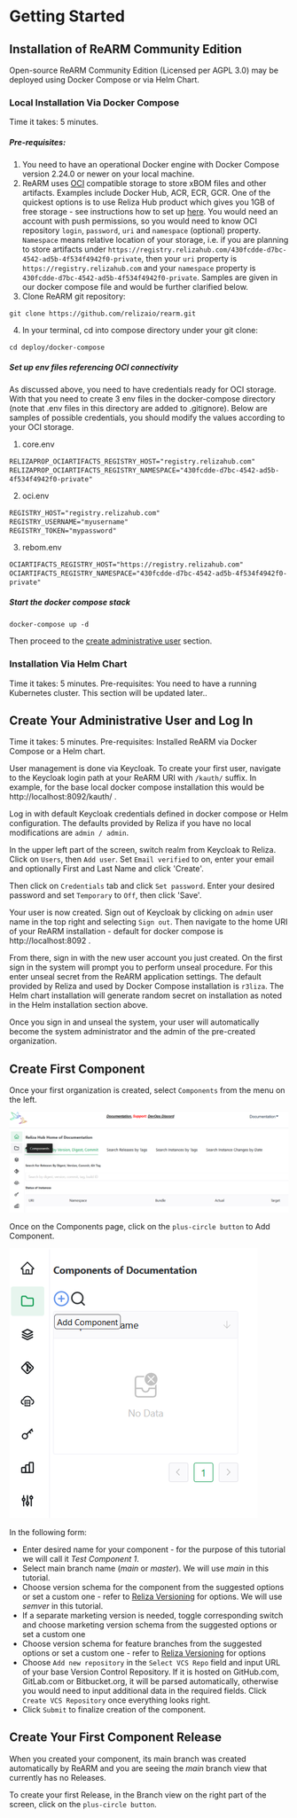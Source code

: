 # Getting Started

## Installation of ReARM Community Edition
Open-source ReARM Community Edition (Licensed per AGPL 3.0) may be deployed using Docker Compose or via Helm Chart.

### Local Installation Via Docker Compose
Time it takes: 5 minutes.

##### Pre-requisites:
1. You need to have an operational Docker engine with Docker Compose version 2.24.0 or newer on your local machine.
2. ReARM uses [OCI](https://opencontainers.org/) compatible storage to store xBOM files and other artifacts. Examples include Docker Hub, ACR, ECR, GCR. One of the quickest options is to use Reliza Hub product which gives you 1GB of free storage - see instructions how to set up [here](https://docs.relizahub.com/registry/). You would need an account with push permissions, so you would need to know OCI repository `login`, `password`, `uri` and `namespace` (optional) property. `Namespace` means relative location of your storage, i.e. if you are planning to store artifacts under `https://registry.relizahub.com/430fcdde-d7bc-4542-ad5b-4f534f4942f0-private`, then your `uri` property is `https://registry.relizahub.com` and your `namespace` property is `430fcdde-d7bc-4542-ad5b-4f534f4942f0-private`. Samples are given in our docker compose file and would be further clarified below.
3. Clone ReARM git repository:
```
git clone https://github.com/relizaio/rearm.git
```
4. In your terminal, cd into compose directory under your git clone:
```
cd deploy/docker-compose
```

##### Set up env files referencing OCI connectivity
As discussed above, you need to have credentials ready for OCI storage. With that you need to create 3 env files in the docker-compose directory (note that .env files in this directory are added to .gitignore). Below are samples of possible credentials, you should modify the values according to your OCI storage.

1. core.env
```
RELIZAPROP_OCIARTIFACTS_REGISTRY_HOST="registry.relizahub.com"
RELIZAPROP_OCIARTIFACTS_REGISTRY_NAMESPACE="430fcdde-d7bc-4542-ad5b-4f534f4942f0-private"
```

2. oci.env
```
REGISTRY_HOST="registry.relizahub.com"
REGISTRY_USERNAME="myusername"
REGISTRY_TOKEN="mypassword"
```

3. rebom.env
```
OCIARTIFACTS_REGISTRY_HOST="https://registry.relizahub.com"
OCIARTIFACTS_REGISTRY_NAMESPACE="430fcdde-d7bc-4542-ad5b-4f534f4942f0-private"
```

##### Start the docker compose stack
```
docker-compose up -d
```

Then proceed to the [create administrative user](/get-started/#create-your-administrative-user-and-log-in) section.

### Installation Via Helm Chart
Time it takes: 5 minutes.
Pre-requisites: You need to have a running Kubernetes cluster.
This section will be updated later..

## Create Your Administrative User and Log In
Time it takes: 5 minutes.
Pre-requisites: Installed ReARM via Docker Compose or a Helm chart.

User management is done via Keycloak. To create your first user, navigate to the Keycloak login path at your ReARM URI with `/kauth/` suffix. In example, for the base local docker compose installation this would be http://localhost:8092/kauth/ .

Log in with default Keycloak credentials defined in docker compose or Helm configuration. The defaults provided by Reliza if you have no local modifications are `admin / admin`.

In the upper left part of the screen, switch realm from Keycloak to Reliza. Click on `Users`, then `Add user`. Set `Email verified` to on, enter your email and optionally First and Last Name and click 'Create'.

Then click on `Credentials` tab and click `Set password`. Enter your desired password and set `Temporary` to `Off`, then click 'Save'.

Your user is now created. Sign out of Keycloak by clicking on `admin` user name in the top right and selecting `Sign out`. Then navigate to the home URI of your ReARM installation - default for docker compose is http://localhost:8092 .

From there, sign in with the new user account you just created. On the first sign in the system will prompt you to perform unseal procedure. For this enter unseal secret from the ReARM application settings. The default provided by Reliza and used by Docker Compose installation is `r3liza`. The Helm chart installation will generate random secret on installation as noted in the Helm installation section above.

Once you sign in and unseal the system, your user will automatically become the system administrator and the admin of the pre-created organization.

## Create First Component
Once your first organization is created, select `Components` from the menu on the left.

![Components Menu](./create-component-menu.png)

Once on the Components page, click on the `plus-circle button` to Add Component.

![Add Component Icon](./create-component-plus-circle.png)

In the following form:
- Enter desired name for your component - for the purpose of this tutorial we will call it *Test Component 1*.
- Select main branch name (*main* or *master*). We will use *main* in this tutorial.
- Choose version schema for the component from the suggested options or set a custom one - refer to [Reliza Versioning](https://github.com/relizaio/versioning) for options. We will use *semver* in this tutorial.
- If a separate marketing version is needed, toggle corresponding switch and choose marketing version schema from the suggested options or set a custom one
- Choose version schema for feature branches from the suggested options or set a custom one - refer to [Reliza Versioning](https://github.com/relizaio/versioning) for options
- Choose `Add new repository` in the `Select VCS Repo` field and input URL of your base Version Control Repository. If it is hosted on GitHub.com, GitLab.com or Bitbucket.org, it will be parsed automatically, otherwise you would need to input additional data in the required fields. Click `Create VCS Repository` once everything looks right.
- Click `Submit` to finalize creation of the component.

## Create Your First Component Release
When you created your component, its main branch was created automatically by ReARM and you are seeing the *main* branch view that currently has no Releases.

To create your first Release, in the Branch view on the right part of the screen, click on the `plus-circle button`.